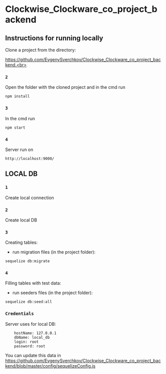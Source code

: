 # Clockwise_Clockware_co_project_backend

## Instructions for running locally


Clone a project from the directory:  

https://github.com/EvgenySverchkov/Clockwise_Clockware_co_project_backend.<br>

### `2`

Open the folder with the cloned project and in the cmd run 

```npm install```

### `3`

In the cmd run  

```npm start```

### `4`

Server run on 

```http://localhost:9000/```

## LOCAL DB

### `1`

Create local connection

### `2`

Create local DB

### `3`

Сreating tables:
 - run migration files (in the project folder):

```sequelize db:migrate```

### `4`

Filling tables with test data:
 - run seeders files (in the project folder):

```sequelize db:seed:all```

### `Credentials`

Server uses for local DB:
```
    hostName: 127.0.0.1
    dbName: local_db
    login: root
    password: root
```
You can update this data in https://github.com/EvgenySverchkov/Clockwise_Clockware_co_project_backend/blob/master/config/sequelizeConfig.js
